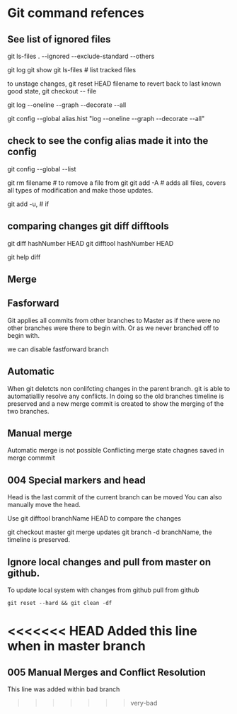 # Git command refences

## See list of ignored files
git ls-files . --ignored --exclude-standard --others

git log
git show
git ls-files  # list tracked files

to unstage changes, 
git reset HEAD filename
to revert back to last known good state, 
git checkout -- file

git log --oneline --graph --decorate --all

git config --global alias.hist "log --oneline --graph --decorate --all"


## check to see the config alias made it into the config

git config --global --list

git rm filename # to remove a file from git
git add -A # adds all files, covers all types of modification and make those
updates.

git add -u, # if 
## comparing changes git diff difftools

git diff hashNumber HEAD
git difftool hashNumber HEAD

git help diff


## Merge

## Fasforward 
Git applies all commits from other branches to Master as if there were no other
branches were there to begin with. Or as we never branched off to begin with.

we can disable fastforward branch

## Automatic
When git deletcts non conlifcting changes in the parent branch.
git is able to automatiallly resolve any conflicts.
In doing so the old branches timeline is preserved and a new merge commit is
created to show the merging of the two branches.

## Manual merge
Automatic merge is not possible
Conflicting merge state
chagnes saved in merge commmit


## 004 Special markers and head
Head is the last commit of the current branch
can be moved
You can also manually move the head. 

Use git difftool branchName HEAD to compare the changes

git checkout master
git merge updates
git branch -d branchName, the timeline is preserved.

## Ignore local changes and pull from master on github.
To update local system with changes from github
pull from github

```
git reset --hard && git clean -df
```
<<<<<<< HEAD
Added this line when in master branch
=======
## 005 Manual Merges and Conflict Resolution

This line was added within bad branch 
>>>>>>> very-bad
